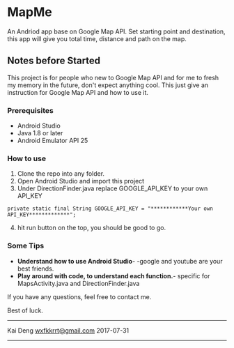 # MapMe

An Andriod app base on Google Map API. Set starting point and destination, this app will give you total time, distance and path on the map.

## Notes before Started

This project is for people who new to Google Map API and for me to fresh my memory in the future, don't expect anything cool. This just give an instruction for Google Map API and how to use it.

### Prerequisites

* Android Studio
* Java 1.8 or later
* Android Emulator API 25

### How to use

1. Clone the repo into any folder.
2. Open Android Studio and import this project
3. Under DirectionFinder.java replace GOOGLE_API_KEY to your own API_KEY

```
private static final String GOOGLE_API_KEY = "************Your own API_KEY*************";
```

4. hit run button on the top, you should be good to go.

### Some Tips

* __Understand how to use Android Studio__-  -google and youtube are your best friends.
* __Play around with code, to understand each function.__- specific for MapsActivity.java and DirectionFinder.java

If you have any questions, feel free to contact me.

Best of luck.

----------------------

Kai Deng
<wxfkkrrt@gmail.com>
2017-07-31

---------------------- 